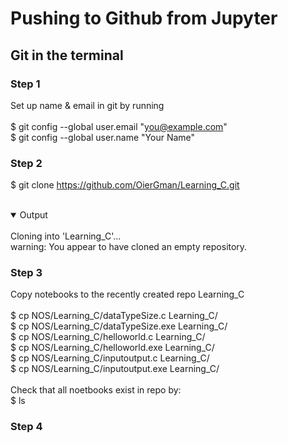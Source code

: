 # Pushing to Github from Jupyter

## Git in the terminal

### Step 1
Set up name & email in git by running <br />
<br />
$ git config --global user.email "you@example.com" <br />
$ git config --global user.name "Your Name"

### Step 2

$ git clone https://github.com/OierGman/Learning_C.git <br />
<br />
<details open>
<summary>Output</summary>
<br>
Cloning into 'Learning_C'... <br />
warning: You appear to have cloned an empty repository.
</details>

### Step 3
Copy notebooks to the recently created repo Learning_C <br />
<br />
$ cp NOS/Learning_C/dataTypeSize.c Learning_C/ <br />
$ cp NOS/Learning_C/dataTypeSize.exe Learning_C/ <br />
$ cp NOS/Learning_C/helloworld.c Learning_C/ <br />
$ cp NOS/Learning_C/helloworld.exe Learning_C/ <br />
$ cp NOS/Learning_C/inputoutput.c Learning_C/ <br />
$ cp NOS/Learning_C/inputoutput.exe Learning_C/ <br />
<br />
Check that all noetbooks exist in repo by: <br />
$ ls <br />

### Step 4
